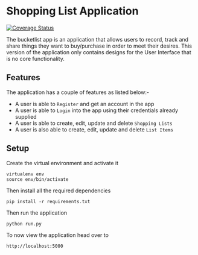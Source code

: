 # Shopping List Application
[![Coverage Status](https://coveralls.io/repos/github/CeciliaCaroline/Shoppinglist/badge.svg?branch=master)](https://coveralls.io/github/CeciliaCaroline/Shoppinglist?branch=master)

The bucketlist app is an application that allows users to record, track and share things they want to buy/purchase in order to meet their desires.
This version of the application only contains designs for the User Interface that is no core functionality.

## Features
The application has a couple of features as listed below:-
 * A user is able to `Register` and get an account in the app
 * A user is able to `Login` into the app using their credentials already supplied
 * A user is able to create, edit, update and delete `Shopping Lists`
 * A user is also able to create, edit, update and delete `List Items`
 
 ## Setup
 
 Create the virtual environment and activate it
 
 ```
 virtualenv env
 source env/bin/activate
```

Then install all the required dependencies

```
pip install -r requirements.txt
```

Then run the application

```
python run.py
```

To now view the application head over to
```
http://localhost:5000
```